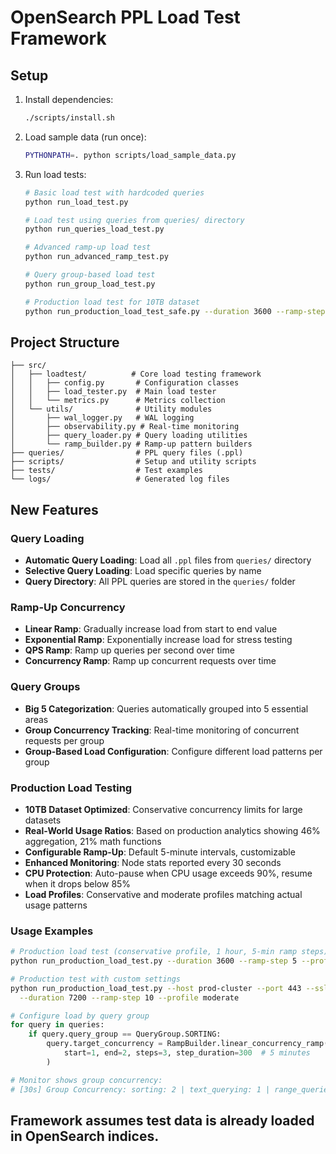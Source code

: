 # OpenSearch PPL Load Test Framework

## Setup

1. Install dependencies:
   ```bash
   ./scripts/install.sh
   ```

2. Load sample data (run once):
   ```bash
   PYTHONPATH=. python scripts/load_sample_data.py
   ```

3. Run load tests:
   ```bash
   # Basic load test with hardcoded queries
   python run_load_test.py
   
   # Load test using queries from queries/ directory
   python run_queries_load_test.py
   
   # Advanced ramp-up load test
   python run_advanced_ramp_test.py
   
   # Query group-based load test
   python run_group_load_test.py
   
   # Production load test for 10TB dataset
   python run_production_load_test_safe.py --duration 3600 --ramp-step 5 --profile conservative
   ```

## Project Structure

```
├── src/
│   ├── loadtest/          # Core load testing framework
│   │   ├── config.py       # Configuration classes
│   │   ├── load_tester.py  # Main load tester
│   │   └── metrics.py      # Metrics collection
│   └── utils/              # Utility modules
│       ├── wal_logger.py   # WAL logging
│       ├── observability.py # Real-time monitoring
│       ├── query_loader.py # Query loading utilities
│       └── ramp_builder.py # Ramp-up pattern builders
├── queries/                # PPL query files (.ppl)
├── scripts/                # Setup and utility scripts
├── tests/                  # Test examples
└── logs/                   # Generated log files
```

## New Features

### Query Loading
- **Automatic Query Loading**: Load all `.ppl` files from `queries/` directory
- **Selective Query Loading**: Load specific queries by name
- **Query Directory**: All PPL queries are stored in the `queries/` folder

### Ramp-Up Concurrency
- **Linear Ramp**: Gradually increase load from start to end value
- **Exponential Ramp**: Exponentially increase load for stress testing
- **QPS Ramp**: Ramp up queries per second over time
- **Concurrency Ramp**: Ramp up concurrent requests over time

### Query Groups
- **Big 5 Categorization**: Queries automatically grouped into 5 essential areas
- **Group Concurrency Tracking**: Real-time monitoring of concurrent requests per group
- **Group-Based Load Configuration**: Configure different load patterns per group

### Production Load Testing
- **10TB Dataset Optimized**: Conservative concurrency limits for large datasets
- **Real-World Usage Ratios**: Based on production analytics showing 46% aggregation, 21% math functions
- **Configurable Ramp-Up**: Default 5-minute intervals, customizable
- **Enhanced Monitoring**: Node stats reported every 30 seconds
- **CPU Protection**: Auto-pause when CPU usage exceeds 90%, resume when it drops below 85%
- **Load Profiles**: Conservative and moderate profiles matching actual usage patterns

### Usage Examples

```bash
# Production load test (conservative profile, 1 hour, 5-min ramp steps)
python run_production_load_test.py --duration 3600 --ramp-step 5 --profile conservative

# Production test with custom settings
python run_production_load_test.py --host prod-cluster --port 443 --ssl \
  --duration 7200 --ramp-step 10 --profile moderate
```

```python
# Configure load by query group
for query in queries:
    if query.query_group == QueryGroup.SORTING:
        query.target_concurrency = RampBuilder.linear_concurrency_ramp(
            start=1, end=2, steps=3, step_duration=300  # 5 minutes
        )

# Monitor shows group concurrency:
# [30s] Group Concurrency: sorting: 2 | text_querying: 1 | range_queries: 3
```

## Framework assumes test data is already loaded in OpenSearch indices.